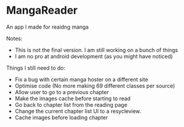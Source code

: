# MangaReader

An app I made for reaidng manga


Notes:
  - This is not the final version. I am still working on a bunch of things
  - I am no pro at android development (as you might have noticed)
  
  
Things I still need to do:
  - Fix a bug with certain manga hoster on a different site
  - Optimise code (No more making 69 different classes per source)
  - Allow user to go to a previous chapter
  - Make the images cache before starting to read
  - Go back to chapter list from the reading page
  - Change the current chapter list UI to a resycleview.
  - Cache images before loading chapter    
    
